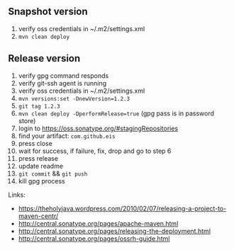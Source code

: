 Snapshot version
----------------
1. verify oss credentials in ~/.m2/settings.xml
2. `mvn clean deploy`

Release version
---------------

1. verify gpg command responds
2. verify git-ssh agent is running
3. verify oss credentials in ~/.m2/settings.xml
4. `mvn versions:set -DnewVersion=1.2.3`
5. `git tag 1.2.3`
6. `mvn clean deploy -DperformRelease=true` (gpg pass is in password store)
7. login to https://oss.sonatype.org/#stagingRepositories
8. find your artifact: `com.github.eis`
9. press close
10. wait for success, if failure, fix, drop and go to step 6
11. press release
12. update readme
13. `git commit` && `git push`
14. kill gpg process

Links:

 - https://theholyjava.wordpress.com/2010/02/07/releasing-a-project-to-maven-centr/
 - http://central.sonatype.org/pages/apache-maven.html
 - http://central.sonatype.org/pages/releasing-the-deployment.html
 - http://central.sonatype.org/pages/ossrh-guide.html